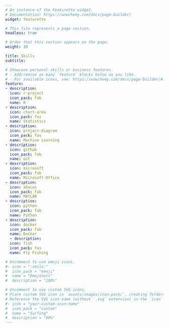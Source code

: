 ```yaml
---
# An instance of the Featurette widget.
# Documentation: https://wowchemy.com/docs/page-builder/
widget: featurette

# This file represents a page section.
headless: true

# Order that this section appears on the page.
weight: 30

title: Skills
subtitle:

# Showcase personal skills or business features.
# - Add/remove as many `feature` blocks below as you like.
# - For available icons, see: https://wowchemy.com/docs/page-builder/#icons
feature:
- description:
  icon: r-project
  icon_pack: fab
  name: R
- description:
  icon: chart-area
  icon_pack: fas
  name: Statistics
- description:
  icon: project-diagram
  icon_pack: fas
  name: Machine Learning
- description:
  icon: github
  icon_pack: fab
  name: Git
- description:
  icon: microsoft
  icon_pack: fab
  name: Microsoft Office
- description:
  icon: abacus
  icon_pack: fab
  name: MATLAB
- description:
  icon: python
  icon_pack: fab
  name: Python
- description:
  icon: docker
  icon_pack: fab
  name: Docker
  - description:
  icon: fish
  icon_pack: fas
  name: Fly Fishing

# Uncomment to use emoji icons.
#- icon = ":smile:"
#  icon_pack = "emoji"
#  name = "Emojiness"
#  description = "100%"  

# Uncomment to use custom SVG icons.
# Place custom SVG icon in `assets/images/icon-pack/`, creating folders if necessary.
# Reference the SVG icon name (without `.svg` extension) in the `icon` field.
#- icon = "your-custom-icon-name"
#  icon_pack = "custom"
#  name = "Surfing"
#  description = "90%"
---
```

